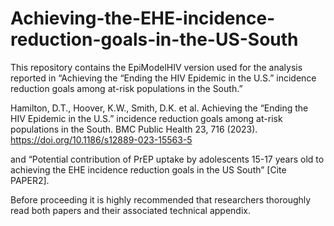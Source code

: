 # Achieving-the-EHE-incidence-reduction-goals-in-the-US-South
This repository contains the EpiModelHIV version used for the analysis reported in “Achieving the “Ending the HIV Epidemic in the U.S.” incidence reduction goals among at-risk populations in the South.” 

Hamilton, D.T., Hoover, K.W., Smith, D.K. et al. Achieving the “Ending the HIV Epidemic in the U.S.” incidence reduction goals among at-risk populations in the South. BMC Public Health 23, 716 (2023). https://doi.org/10.1186/s12889-023-15563-5

and “Potential contribution of PrEP uptake by adolescents 15-17 years old to achieving the EHE incidence reduction goals in the US South” [Cite PAPER2]. 

Before proceeding it is highly recommended that researchers thoroughly read both papers and their associated technical appendix. 
